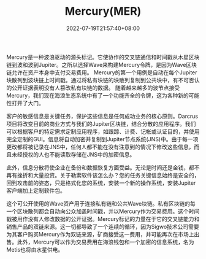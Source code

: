 ﻿---
weight: 
title: "Mercury(MER)"
description: "Mercury是一种波浪驱动的源头标记"
date: 2022-07-19T21:57:40+08:00
lastmod: 2022-07-19T16:45:40+08:00
draft: false
authors: ["seven"]
featuredImage: "1658199979486.jpg"
link: "https://jup.io/"
tags: ["数字代币","Mercury(MER)"]
categories: ["navigation"]
navigation: ["数字代币"]
lightgallery: true
toc: true
pinned: false
recommend: false
recommend1: false
---
Mercury是一种波浪驱动的源头标记。它使协作的交叉链通信和时间戳从木星区块链到波和波到Jupiter。之所以选择Wave来构建Mercury令牌，是因为Wave区块链允许在资产本身中支付交易费用。
Mercury的第一个用例是自动在每个Jupiter块散列到波块链上时间戳。通过将私有块链的块散列复制到公共块中，有不可否认的公开证据表明没有人篡改私有块链的数据。
随着越来越多的波节点接受Mercury，我们现在海浪生态系统中有了一个功能齐全的令牌，这为各种新的可能性打开了大门。

客户的敏感信息是关键任务，保护这些信息是任何成功业务的核心原则。Darcrus项目将改变目前的商业方式与我们的Jupiter区块链，结合分散的应用程序。我们可以根据客户的特定需求定制应用程序，如跟踪、计费、记帐或认证目的，并使用完全定制的GUI。信息将自动加密并复制到Jupiter节点系统(JNS)中。由于每一项更改都将被记录在JNS中，任何人都不能在没有注意到的情况下修改这些信息，而且未经授权的人也不能读取存储在JNS中的加密信息。

此外，信息分散将使企业在备份和数据恢复方面受益。无论是时间还是金钱，都不再有挫折和大量投资。关于勒索软件该怎么办？您的任务关键信息始终是安全的，回到攻击前的姿态，只是格式化您的系统，安装一个新的操作系统，安装Jupiter客户端加上定制软件包。

这个可公开使用的Wave资产用于连接私有链和公共Wave块链。私有区块链的每一个区块散列都会自动向公众加盖时间戳，并以Mercury作为交易费用。这个时间戳被用作没有人修改数据的公开证据。Mercury标记的力量在于它的交叉链能力和销售产品的双链来源。这一切都导致了一个连续的循环，因为Sigwo技术公司需要为其客户购买Mercury作为双链来源，矿商接受这一费用，并可能再次在市场上出售。此外，Mercury可以作为交易费用在海浪钱包和一个加密的信息系统，名为Metis也将由水星供电。